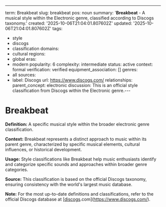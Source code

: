 ---
term: Breakbeat
slug: breakbeat
pos: noun
summary: '**Breakbeat** - A musical style within the Electronic genre, classified
  according to Discogs taxonomy.'
created: '2025-10-06T21:04:01.807602Z'
updated: '2025-10-06T21:04:01.807602Z'
tags:
- style
- discogs
- classification
domains:
- cultural
regions:
- global
eras:
- modern
popularity: 6
complexity: intermediate
status: active
context: formal
verification: verified
equipment_association: []
genres:
- all
sources:
- label: Discogs
  url: https://www.discogs.com/
relationships:
  parent_concept: electronic
discussion: This is an official style classification from Discogs within the Electronic
  genre.---

# Breakbeat

**Definition:** A specific musical style within the broader electronic genre classification.

**Context:** Breakbeat represents a distinct approach to music within its parent genre, characterized by specific musical elements, cultural influences, or historical development.

**Usage:** Style classifications like Breakbeat help music enthusiasts identify and categorize specific sounds and approaches within broader genre categories.

**Source:** This classification is based on the official Discogs taxonomy, ensuring consistency with the world's largest music database.

**Note:** For the most up-to-date definitions and classifications, refer to the official Discogs database at [[discogs](../d/discogs.md).com](https://www.discogs.com/).